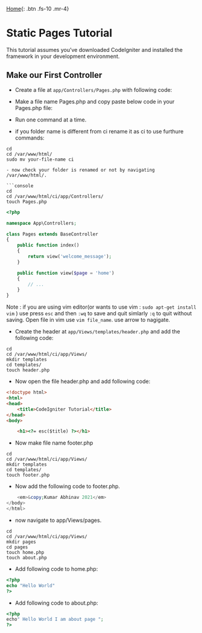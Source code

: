
[Home](./index.html){: .btn .fs-10 .mr-4}

# Static Pages Tutorial

This tutorial assumes you’ve downloaded CodeIgniter and installed the framework in your development environment.

## Make our First Controller

- Create a file at `app/Controllers/Pages.php` with following code:

- Make a file name Pages.php and copy paste below code in your Pages.php file:

- Run one command at a time.

- if you folder name is different from ci rename it as ci to use furthure commands:

```console
cd
cd /var/www/html/ 
sudo mv your-file-name ci

- now check your folder is renamed or not by navigating /var/www/html/.

```console
cd
cd /var/www/html/ci/app/Controllers/
touch Pages.php
```

```php
<?php

namespace App\Controllers;

class Pages extends BaseController
{
    public function index()
    {
        return view('welcome_message');
    }

    public function view($page = 'home')
    {
        // ...
    }
}
```
Note : if you are using vim editor(or wants to use vim : `sudo apt-get install vim` ) use press `esc` and then `:wq` to save and quit simlarly `:q` to quit without saving. Open file in vim use `vim file_name`. use arrow to nagigate.  

- Create the header at `app/Views/templates/header.php` and add the following code:

```console
cd
cd /var/www/html/ci/app/Views/
mkdir templates
cd templates/
touch header.php
```
- Now open the file header.php and add following code:

```html
<!doctype html>
<html>
<head>
    <title>CodeIgniter Tutorial</title>
</head>
<body>

    <h1><?= esc($title) ?></h1>
```
- Now make file name footer.php

```console
cd
cd /var/www/html/ci/app/Views/
mkdir templates
cd templates/
touch footer.php
```
- Now add the following code to footer.php.

```php
    <em>&copy;Kumar Abhinav 2021</em>
</body>
</html>
```
- now navigate to app/Views/pages.

```console
cd
cd /var/www/html/ci/app/Views/
mkdir pages
cd pages
touch home.php
touch about.php
```

- Add following code to home.php:

```php
<?php
echo "Hello World"
?>
```

- Add following code to about.php:

```php
<?php
echo" Hello World I am about page ";
?>
```
